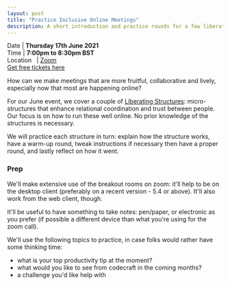 ```yaml
---
layout: post
title: "Practice Inclusive Online Meetings"
description: A short introduction and practice rounds for a few liberating structures to include and unleash everyone, particularly in the context of remote working
---
```


Date | **Thursday 17th June 2021** <br>
Time | **7:00pm to 8:30pm BST**<br>
Location &nbsp; | [Zoom](https://zoom.us/j/98790019615?pwd=cW00MlcyK3h0NVZEWlJpdHVlMXdyQT09) <br>
[Get free tickets here](https://www.eventbrite.com/e/practice-inclusive-online-meetings-tickets-157540888037)

How can we make meetings that are more fruitful, collaborative and lively, especially now that most are happening online?

For our June event, we cover a couple of [Liberating Structures](https://www.liberatingstructures.com): micro-structures that enhance relational coordination and trust between people. Our focus is on how to run these well online. No prior knowledge of the structures is necessary.

We will practice each structure in turn: explain how the structure works, have a warm-up round, tweak instructions if necessary then have a proper round, and lastly reflect on how it went.

### Prep

We'll make extensive use of the breakout rooms on zoom: it'll help to be on the desktop client (preferably on a recent version - 5.4 or above). It'll also work from the web client, though.

It'll be useful to have something to take notes: pen/paper, or electronic as you prefer (if possible a different device than what you're using for the zoom call).

We'll use the following topics to practice, in case folks would rather have some thinking time:
* what is your top productivity tip at the moment?
* what would you like to see from codecraft in the coming months?
* a challenge you'd like help with
